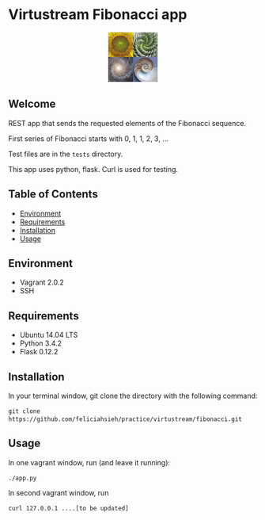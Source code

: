 # Virtustream Fibonacci app

<p align="center"><img src="fibonacci.jpg" style="height:100px" /></p>

## Welcome
REST app that sends the requested elements of the Fibonacci sequence.

First series of Fibonacci starts with 0, 1, 1, 2, 3, ...

Test files are in the ```tests``` directory.

This app uses python, flask. Curl is used for testing.


## Table of Contents
* [Environment](#environment)
* [Requirements](#requirements)
* [Installation](#installation)
* [Usage](#usage)


## Environment
* Vagrant 2.0.2
* SSH


## Requirements
* Ubuntu 14.04 LTS
* Python 3.4.2
* Flask 0.12.2


## Installation
In your terminal window, git clone the directory with the following command:

```
git clone https://github.com/feliciahsieh/practice/virtustream/fibonacci.git
```


## Usage
In one vagrant window, run (and leave it running):
```
./app.py
```

In second vagrant window, run
```
curl 127.0.0.1 ....[to be updated]
```
